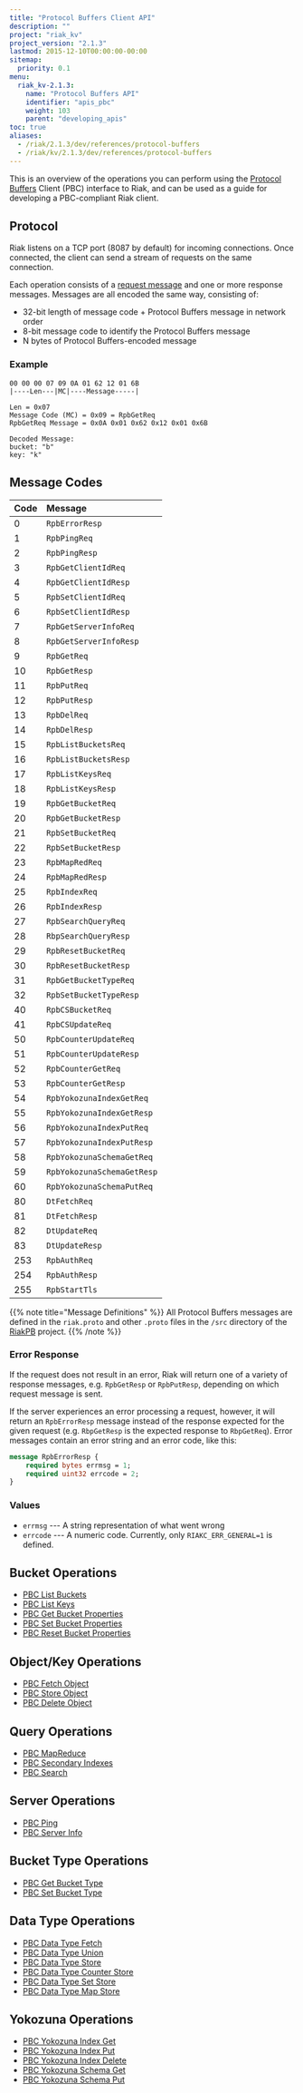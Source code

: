 ```yaml
---
title: "Protocol Buffers Client API"
description: ""
project: "riak_kv"
project_version: "2.1.3"
lastmod: 2015-12-10T00:00:00-00:00
sitemap:
  priority: 0.1
menu:
  riak_kv-2.1.3:
    name: "Protocol Buffers API"
    identifier: "apis_pbc"
    weight: 103
    parent: "developing_apis"
toc: true
aliases:
  - /riak/2.1.3/dev/references/protocol-buffers
  - /riak/kv/2.1.3/dev/references/protocol-buffers
---
```


This is an overview of the operations you can perform using the
[Protocol Buffers](https://code.google.com/p/protobuf/) Client (PBC)
interface to Riak, and can be used as a guide for developing a
PBC-compliant Riak client.

## Protocol

Riak listens on a TCP port (8087 by default) for incoming connections.
Once connected, the client can send a stream of requests on the same
connection.

Each operation consists of a [request message](https://developers.google.com/protocol-buffers/docs/encoding) and one or more response messages. Messages are all encoded the same way, consisting of:

* 32-bit length of message code + Protocol Buffers message in network
  order
* 8-bit message code to identify the Protocol Buffers message
* N bytes of Protocol Buffers-encoded message

### Example

```
00 00 00 07 09 0A 01 62 12 01 6B
|----Len---|MC|----Message-----|

Len = 0x07
Message Code (MC) = 0x09 = RpbGetReq
RpbGetReq Message = 0x0A 0x01 0x62 0x12 0x01 0x6B

Decoded Message:
bucket: "b"
key: "k"
```

## Message Codes

Code | Message |
:----|:--------|
0 | `RpbErrorResp` |
1 | `RpbPingReq` |
2 | `RpbPingResp` |
3 | `RpbGetClientIdReq` |
4 | `RpbGetClientIdResp` |
5 | `RpbSetClientIdReq` |
6 | `RpbSetClientIdResp` |
7 | `RpbGetServerInfoReq` |
8 | `RpbGetServerInfoResp` |
9 | `RpbGetReq` |
10 | `RpbGetResp` |
11 | `RpbPutReq` |
12 | `RpbPutResp` |
13 | `RpbDelReq` |
14 | `RpbDelResp` |
15 | `RpbListBucketsReq` |
16 | `RpbListBucketsResp` |
17 | `RpbListKeysReq` |
18 | `RpbListKeysResp` |
19 | `RpbGetBucketReq` |
20 | `RpbGetBucketResp` |
21 | `RpbSetBucketReq` |
22 | `RpbSetBucketResp` |
23 | `RpbMapRedReq` |
24 | `RpbMapRedResp` |
25 | `RpbIndexReq` |
26 | `RpbIndexResp` |
27 | `RpbSearchQueryReq` |
28 | `RbpSearchQueryResp` |
29 | `RpbResetBucketReq` |
30 | `RpbResetBucketResp` |
31 | `RpbGetBucketTypeReq` |
32 | `RpbSetBucketTypeResp` |
40 | `RpbCSBucketReq` |
41 | `RpbCSUpdateReq` |
50 | `RpbCounterUpdateReq` |
51 | `RpbCounterUpdateResp` |
52 | `RpbCounterGetReq` |
53 | `RpbCounterGetResp` |
54 | `RpbYokozunaIndexGetReq` |
55 | `RpbYokozunaIndexGetResp` |
56 | `RpbYokozunaIndexPutReq` |
57 | `RpbYokozunaIndexPutResp` |
58 | `RpbYokozunaSchemaGetReq` |
59 | `RpbYokozunaSchemaGetResp` |
60 | `RpbYokozunaSchemaPutReq` |
80 | `DtFetchReq` |
81 | `DtFetchResp` |
82 | `DtUpdateReq` |
83 | `DtUpdateResp` |
253 | `RpbAuthReq` |
254 | `RpbAuthResp` |
255 | `RpbStartTls` |

{{% note title="Message Definitions" %}}
All Protocol Buffers messages are defined in the `riak.proto` and other
`.proto` files in the `/src` directory of the
<a href="https://github.com/basho/riak_pb">RiakPB</a> project.
{{% /note %}}

### Error Response

If the request does not result in an error, Riak will return one of a
variety of response messages, e.g. `RpbGetResp` or `RpbPutResp`,
depending on which request message is sent.

If the server experiences an error processing a request, however, it
will return an `RpbErrorResp` message instead of the response expected
for the given request (e.g. `RbpGetResp` is the expected response to
`RbpGetReq`). Error messages contain an error string and an error code,
like this:

```protobuf
message RpbErrorResp {
    required bytes errmsg = 1;
    required uint32 errcode = 2;
}
```

### Values

* `errmsg` --- A string representation of what went wrong
* `errcode` --- A numeric code. Currently, only `RIAKC_ERR_GENERAL=1`
  is defined.

## Bucket Operations

* [PBC List Buckets]({{<baseurl>}}riak/kv/2.1.3/developing/api/protocol-buffers/list-buckets)
* [PBC List Keys]({{<baseurl>}}riak/kv/2.1.3/developing/api/protocol-buffers/list-keys)
* [PBC Get Bucket Properties]({{<baseurl>}}riak/kv/2.1.3/developing/api/protocol-buffers/get-bucket-props)
* [PBC Set Bucket Properties]({{<baseurl>}}riak/kv/2.1.3/developing/api/protocol-buffers/set-bucket-props)
* [PBC Reset Bucket Properties]({{<baseurl>}}riak/kv/2.1.3/developing/api/protocol-buffers/reset-bucket-props)

## Object/Key Operations

* [PBC Fetch Object]({{<baseurl>}}riak/kv/2.1.3/developing/api/protocol-buffers/fetch-object)
* [PBC Store Object]({{<baseurl>}}riak/kv/2.1.3/developing/api/protocol-buffers/store-object)
* [PBC Delete Object]({{<baseurl>}}riak/kv/2.1.3/developing/api/protocol-buffers/delete-object)

## Query Operations

* [PBC MapReduce]({{<baseurl>}}riak/kv/2.1.3/developing/api/protocol-buffers/mapreduce)
* [PBC Secondary Indexes]({{<baseurl>}}riak/kv/2.1.3/developing/api/protocol-buffers/secondary-indexes)
* [PBC Search]({{<baseurl>}}riak/kv/2.1.3/developing/api/protocol-buffers/search)

## Server Operations

* [PBC Ping]({{<baseurl>}}riak/kv/2.1.3/developing/api/protocol-buffers/ping)
* [PBC Server Info]({{<baseurl>}}riak/kv/2.1.3/developing/api/protocol-buffers/server-info)

## Bucket Type Operations

* [PBC Get Bucket Type]({{<baseurl>}}riak/kv/2.1.3/developing/api/protocol-buffers/get-bucket-type)
* [PBC Set Bucket Type]({{<baseurl>}}riak/kv/2.1.3/developing/api/protocol-buffers/set-bucket-type)

## Data Type Operations

* [PBC Data Type Fetch]({{<baseurl>}}riak/kv/2.1.3/developing/api/protocol-buffers/dt-fetch)
* [PBC Data Type Union]({{<baseurl>}}riak/kv/2.1.3/developing/api/protocol-buffers/dt-union)
* [PBC Data Type Store]({{<baseurl>}}riak/kv/2.1.3/developing/api/protocol-buffers/dt-store)
* [PBC Data Type Counter Store]({{<baseurl>}}riak/kv/2.1.3/developing/api/protocol-buffers/dt-counter-store)
* [PBC Data Type Set Store]({{<baseurl>}}riak/kv/2.1.3/developing/api/protocol-buffers/dt-set-store)
* [PBC Data Type Map Store]({{<baseurl>}}riak/kv/2.1.3/developing/api/protocol-buffers/dt-map-store)

## Yokozuna Operations

* [PBC Yokozuna Index Get]({{<baseurl>}}riak/kv/2.1.3/developing/api/protocol-buffers/yz-index-get)
* [PBC Yokozuna Index Put]({{<baseurl>}}riak/kv/2.1.3/developing/api/protocol-buffers/yz-index-put)
* [PBC Yokozuna Index Delete]({{<baseurl>}}riak/kv/2.1.3/developing/api/protocol-buffers/yz-index-delete)
* [PBC Yokozuna Schema Get]({{<baseurl>}}riak/kv/2.1.3/developing/api/protocol-buffers/yz-schema-get)
* [PBC Yokozuna Schema Put]({{<baseurl>}}riak/kv/2.1.3/developing/api/protocol-buffers/yz-schema-put)
